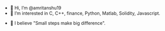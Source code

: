 - 👋 Hi, I’m @amritanshu19
- 👀 I’m interested in C, C++, finance, Python, Matlab, Solidity, Javascript.
<!-- - 🌱 I’m currently learning smart contract protocals and dapps.
- 💞️ I’m looking to collaborate on any project requiring C, C++, Python(Pandas, Numpy, Geopandas, Matplolib), solidity and javascript.
- 🐱‍👤 Building things that matter .  -->
- 🌱 I believe "Small steps make big difference".

<!---
![](https://komarev.com/ghpvc/?username=amritanshu19)

![Top Langs](https://github-readme-stats.vercel.app/api/top-langs/?username=amritanshu19&theme=tokyonight)        [![Anurag's GitHub stats](https://github-readme-stats.vercel.app/api?username=amritanshu19&theme=tokyonight)](https://github.com/anuraghazra/github-readme-stats)

amritanshu19/amritanshu19 is a ✨ special ✨ repository because its `README.md` (this file) appears on your GitHub profile.
You can click the Preview link to take a look at your changes.
--->
